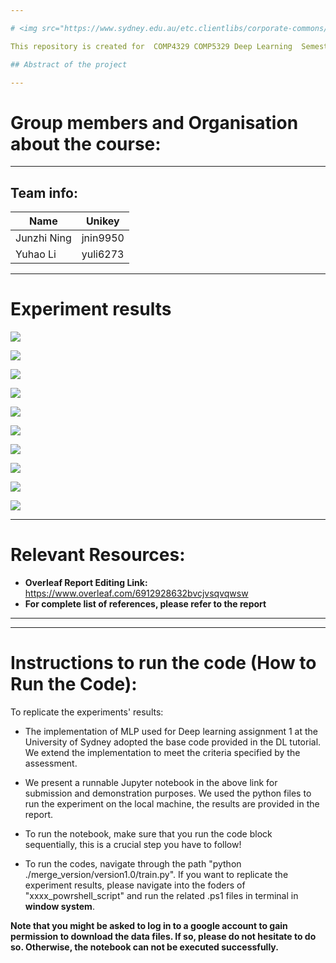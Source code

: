```yaml
---

# <img src="https://www.sydney.edu.au/etc.clientlibs/corporate-commons/clientlibs/foundation/resources/corporate-frontend/assets/img/USydLogo.svg" width=15% align=left>  Deep Learning

This repository is created for  COMP4329 COMP5329 Deep Learning  Semester 1 2023, Assignment 1

## Abstract of the project

---
```


# Group members and Organisation about the course:

---

## Team info:

| Name        | Unikey   |
| ----------- | -------- |
| Junzhi Ning | jnin9950 |
| Yuhao Li    | yuli6273 |

---

# Experiment results

![](C:\Users\ningj\AppData\Roaming\marktext\images\2023-04-14-18-11-40-image.png)

![](C:\Users\ningj\AppData\Roaming\marktext\images\2023-04-14-18-12-06-image.png)

![](C:\Users\ningj\AppData\Roaming\marktext\images\2023-04-14-18-12-14-image.png)

![](C:\Users\ningj\AppData\Roaming\marktext\images\2023-04-14-18-12-21-image.png)

![](C:\Users\ningj\AppData\Roaming\marktext\images\2023-04-14-18-12-28-image.png)

![](C:\Users\ningj\AppData\Roaming\marktext\images\2023-04-14-18-12-43-image.png)

![](C:\Users\ningj\AppData\Roaming\marktext\images\2023-04-14-18-12-50-image.png)

![](C:\Users\ningj\AppData\Roaming\marktext\images\2023-04-14-18-13-05-image.png)

![](C:\Users\ningj\AppData\Roaming\marktext\images\2023-04-14-18-13-12-image.png)

![](C:\Users\ningj\AppData\Roaming\marktext\images\2023-04-14-18-13-19-image.png)

---

# Relevant Resources:

- **Overleaf Report Editing Link:** https://www.overleaf.com/6912928632bvcjvsqvqwsw
- **For complete list of references, please refer to the report** 

---

- ---

# Instructions to run the code (How to Run the Code):

To replicate the experiments' results:

- The implementation of MLP used for Deep learning assignment 1 at the University of Sydney adopted the base code provided in the DL tutorial. We extend the implementation to meet the criteria specified by the assessment.

- We present a runnable Jupyter notebook in the above link for submission and demonstration purposes. We used the python files to run the experiment on the local machine, the results are provided in the report.

- To run the notebook, make sure that you run the code block sequentially, this is a crucial step you have to follow!
- To run the codes, navigate through the path "python ./merge_version/version1.0/train.py". If you want to replicate the experiment results, please navigate into the foders of "xxxx_powrshell_script" and run the related .ps1 files in terminal in **window system**. 

**Note that you might be asked to log in to a google account to gain permission to download the data files. If so, please do not hesitate to do so. Otherwise, the notebook can not be executed successfully.**
